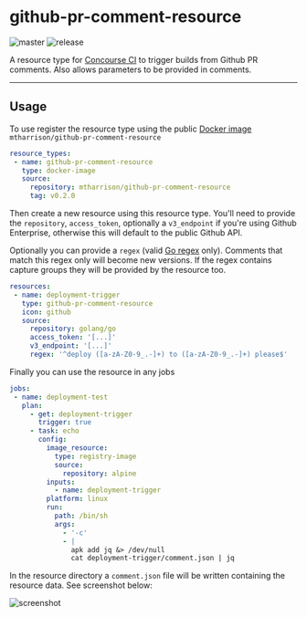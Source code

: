 # github-pr-comment-resource

 ![master](https://github.com/mtharrison/github-pr-comment-resource/workflows/Master/badge.svg?branch=master) ![release](https://img.shields.io/github/v/release/mtharrison/github-pr-comment-resource)

A resource type for [Concourse CI](https://concourse-ci.org/) to trigger builds from Github PR comments. Also allows parameters to be provided in comments.
 
 ---
 
 ## Usage
 
 To use register the resource type using the public [Docker image](https://hub.docker.com/repository/docker/mtharrison/github-pr-comment-resource) `mtharrison/github-pr-comment-resource`

 ```yaml
 resource_types:
  - name: github-pr-comment-resource
    type: docker-image
    source:
      repository: mtharrison/github-pr-comment-resource
      tag: v0.2.0
 ```
 Then create a new resource using this resource type. You'll need to provide the `repository`, `access_token`, optionally a `v3_endpoint` if you're using Github Enterprise, otherwise this will default to the public Github API.
 
 Optionally you can provide a `regex` (valid [Go regex](https://golang.org/pkg/regexp/) only). Comments that match this regex only will become new versions. If the regex contains capture groups they will be provided by the resource too.

 ```yaml
resources:
  - name: deployment-trigger
    type: github-pr-comment-resource
    icon: github
    source:
      repository: golang/go
      access_token: '[...]'
      v3_endpoint: '[...]'
      regex: '^deploy ([a-zA-Z0-9_.-]+) to ([a-zA-Z0-9_.-]+) please$'
 ```
 Finally you can use the resource in any jobs
 ```yaml
jobs:
  - name: deployment-test
    plan:
      - get: deployment-trigger
        trigger: true
      - task: echo
        config:
          image_resource:
            type: registry-image
            source:
              repository: alpine
          inputs:
            - name: deployment-trigger
          platform: linux
          run:
            path: /bin/sh
            args:
              - '-c'
              - |
                apk add jq &> /dev/null
                cat deployment-trigger/comment.json | jq
 ```
 In the resource directory a `comment.json` file will be written containing the resource data. See screenshot below:
 
 ![screenshot](https://cldup.com/ZyLNgJX85r.png)
